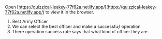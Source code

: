 Open [https://quizzical-leakey-77f62a.netlify.app/](https://quizzical-leakey-77f62a.netlify.app/) to view it in the browser.

<ol>
<li>Best Army Officer</li>
<li>We can select the best officer and make a successfu;l operation</li>
<li>There operation success rate says that what kind of officer they are</li>
</ol>
